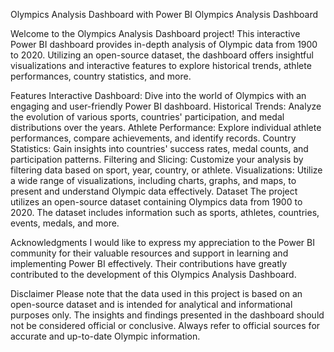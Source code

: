 Olympics Analysis Dashboard with Power BI
Olympics Analysis Dashboard

Welcome to the Olympics Analysis Dashboard project! This interactive Power BI dashboard provides in-depth analysis of Olympic data from 1900 to 2020. Utilizing an open-source dataset, the dashboard offers insightful visualizations and interactive features to explore historical trends, athlete performances, country statistics, and more.

Features
Interactive Dashboard: Dive into the world of Olympics with an engaging and user-friendly Power BI dashboard.
Historical Trends: Analyze the evolution of various sports, countries' participation, and medal distributions over the years.
Athlete Performance: Explore individual athlete performances, compare achievements, and identify records.
Country Statistics: Gain insights into countries' success rates, medal counts, and participation patterns.
Filtering and Slicing: Customize your analysis by filtering data based on sport, year, country, or athlete.
Visualizations: Utilize a wide range of visualizations, including charts, graphs, and maps, to present and understand Olympic data effectively.
Dataset
The project utilizes an open-source dataset containing Olympics data from 1900 to 2020. The dataset includes information such as sports, athletes, countries, events, medals, and more.

Acknowledgments
I would like to express my appreciation to the Power BI community for their valuable resources and support in learning and implementing Power BI effectively. Their contributions have greatly contributed to the development of this Olympics Analysis Dashboard.

Disclaimer
Please note that the data used in this project is based on an open-source dataset and is intended for analytical and informational purposes only. The insights and findings presented in the dashboard should not be considered official or conclusive. Always refer to official sources for accurate and up-to-date Olympic information.
